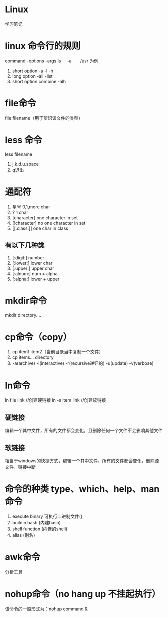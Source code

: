 # Linux
学习笔记
# linux 命令行的规则

command -options -args
ls      -a       /usr 为例

1. short option -a -l -h
2. long option -all -list
3. short option combine -alh

# file命令
file filename（用于辨识该文件的类型）
# less 命令
less filename
1. j.k.d.u.space
2. q退出

# 通配符
1. 星号  0,1,more char 
2. ?  1 char
3. [character] one character in set
4. [!character] no one character in set
5. [[:class:]] one char in class
## 有以下几种类
1. [:digit:] number
2. [:lower:] lower char 
3. [:upper:] upper char 
4. [:alnum:] num + alpha
5. [:alpha:] lower + upper

# mkdir命令
mkdir directory....

# cp命令（copy）
1. cp item1 item2（当前目录当中复制一个文件）
2. cp items... directory
3. -a(archive) -i(interactive) -r(recursive递归的) -u(update) -v(verbose)

# ln命令
ln file link  //创建硬链接
ln -s item link //创建软链接
## 硬链接
编辑一个其中文件，所有的文件都会变化，且删除任何一个文件不会影响其他文件
## 软链接
相当于windows的快捷方式，编辑一个其中文件，所有的文件都会变化，删除源文件，链接中断

# 命令的种类 type、which、help、man命令
1. execute binary 可执行二进制文件()
2. buildin bash (内建bash)
3. shell function (内嵌的shell)
4. alias (别名)
# awk命令
分析工具
# nohup命令（no hang up 不挂起执行）
该命令的一般形式为：nohup command &
